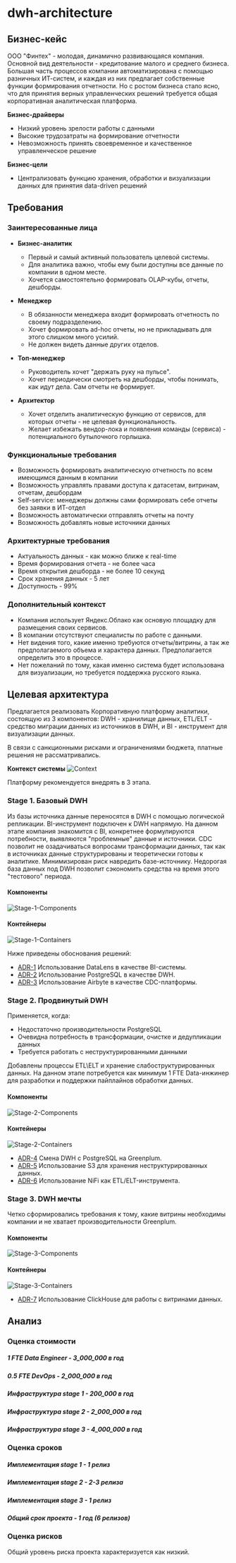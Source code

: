 # dwh-architecture

## Бизнес-кейс

ООО "Финтех" - молодая, динамично развивающаяся компания. Основной вид деятельности - кредитование малого и среднего бизнеса. Большая часть процессов компании автоматизирована с помощью разничных ИТ-систем, и каждая из них предлагает собственные функции формирования отчетности. Но с ростом бизнеса стало ясно, что для принятия верных управленческих решений требуется общая корпоративная аналитическая платформа.

**Бизнес-драйверы**

 * Низкий уровень зрелости работы с данными
 * Высокие трудозатраты на формирование отчетности
 * Невозможность принять своевременное и качественное управленческое решение

**Бизнес-цели**

 * Централизовать функцию хранения, обработки и визуализации данных для принятия data-driven решений

## Требования

### Заинтересованные лица

* **Бизнес-аналитик**
  - Первый и самый активный пользователь целевой системы. 
  - Для аналитика важно, чтобы ему были доступны все данные по компании в одном месте.
  - Хочется самостоятельно формировать OLAP-кубы, отчеты, дешборды.

* **Менеджер**
  - В обязанности менеджера входит формировать отчетность по своему подразделению.
  - Хочет формировать ad-hoc отчеты, но не прикладывать для этого слишком много усилий.
  - Не должен видеть данные других отделов.
  
* **Топ-менеджер**
  - Руководитель хочет "держать руку на пульсе".
  - Хочет периодически смотреть на дешборды, чтобы понимать, как идут дела. Сам отчеты не формирует.
  
* **Архитектор**
  - Хочет отделить аналитическую функцию от сервисов, для которых отчеты - не целевая функциональность.
  - Желает избежать вендор-лока и появления команды (сервиса) - потенциального бутылочного горлышка.
  
  
### Функциональные требования

* Возможность формировать аналитическую отчетность по всем имеющимся данным в компании
* Возможность управлять правами доступа к датасетам, витринам, отчетам, дешбордам
* Self-service: менеджеры должны сами формировать себе отчеты без заявки в ИТ-отдел
* Возможность автоматически отправлять отчеты на почту
* Возможность добавлять новые источники данных

### Архитектурные требования

* Актуальность данных - как можно ближе к real-time
* Время формирования отчета - не более часа
* Время открытия дешборда - не более 10 секунд
* Срок хранения данных - 5 лет
* Доступность - 99%


### Дополнительный контекст

* Компания использует Яндекс.Облако как основую площадку для размещения своих сервисов.
* В компании отсутствуют специалисты по работе с данными.
* Нет видения того, какие именно требуются отчеты/витрины, а так же предполагаемого объема и характера данных. Предполагается определить это в процессе.
* Нет пожеланий по тому, какая именно система будет использована для визуализации, но требуется поддержка русского языка.

## Целевая архитектура

Предлагается реализовать Корпоративную платформу аналитики, состоящую из 3 компонентов: DWH - хранилище данных, ETL/ELT - средство миграции данных из источников в DWH, и BI - инструмент для визуализации данных.

В связи с санкционными рисками и ограничениями бюджета, платные решения не рассматривались.

**Контекст системы**
![Context](images/context.png "Контекстная диаграмма")

Платформу рекомендуется внедрять в 3 этапа.

### Stage 1. Базовый DWH

Из базы источника данные переносятся в DWH с помощью логической репликации. BI-инструмент подключен к DWH напрямую.
На данном этапе компания знакомится с BI, конкретнее формулируются потребности, выявляются "проблемные" данные и источники.
CDC позволит не озадачиваться вопросами трансформации данных, так как в источниках данные структурированы и теоретически готовы к аналитике.
Минимизирован риск навредить базе-источнику. Недорогая база данных под DWH позволит сэкономить средства на время этого "тестового" периода.

#### Компоненты
![Stage-1-Components](images/stage-1-components.png "Компоненты stage 1")
#### Контейнеры
![Stage-1-Containers](images/stage-1-containers.png "Контейнеры stage 1")

Ниже приведены обоснования решений:

 - [ADR-1](ADR/ADR-1-datalens.md) Использование DataLens в качестве BI-системы.
 - [ADR-2](ADR/ADR-2-postgresql.md) Использование PostgreSQL в качестве DWH.
 - [ADR-3](ADR/ADR-3-airbyte.md) Использование Airbyte в качестве CDC-платформы.
 
 
### Stage 2. Продвинутый DWH

Применяется, когда:
* Недостаточно производительности PostgreSQL
* Очевидна потребность в трансформации, очистке и дедупликации данных
* Требуется работать с неструктурированными данными

Добавлены процессы ETL\ELT и хранение слабоструктурированных данных. На данном этапе потребуется как минимум 1 FTE Data-инжинер для разработки и поддержки пайплайнов обработки данных.

#### Компоненты
![Stage-2-Components](images/stage-2-components.png "Компоненты stage 2")
#### Контейнеры
![Stage-2-Containers](images/stage-2-containers.png "Контейнеры stage 2")


 - [ADR-4](ADR/ADR-4-greenplum.md) Смена DWH с PostgreSQL на Greenplum.
 - [ADR-5](ADR/ADR-5-s3.md) Использование S3 для хранения неструктурированных данных.
 - [ADR-6](ADR/ADR-6-nifi.md) Использование NiFi как ETL/ELT-инструмента.

### Stage 3. DWH мечты

Четко сформировались требования к тому, какие витрины необходимы компании и не хватает производительности Greenplum.

#### Компоненты
![Stage-3-Components](images/stage-3-components.png "Компоненты stage 3")
#### Контейнеры
![Stage-3-Containers](images/stage-3-containers.png "Компоненты stage 3")


 - [ADR-7](ADR/ADR-7-clickhouse.md) Использование ClickHouse для работы с витринами данных.
 
 
## Анализ

### Оценка стоимости

##### 1 FTE Data Engineer - 3_000_000 в год
##### 0.5 FTE DevOps - 2_000_000 в год
##### Инфраструктура stage 1 - 200_000 в год
##### Инфраструктура stage 2 - 2_000_000 в год
##### Инфраструктура stage 3 - 4_000_000 в год

### Оценка сроков

##### Имплементация stage 1 - 1 релиз
##### Имплементация stage 2 - 2-3 релиза
##### Имплементация stage 3 - 1 релиз

##### Общий срок проекта - 1 год (6 релизов)

### Оценка рисков

Общий уровень риска проекта характеризуется как низкий.
 
 
